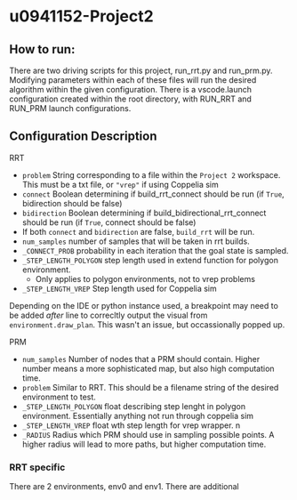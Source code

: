 # u0941152-Project2
## How to run:
There are two driving scripts for this project, run_rrt.py and run_prm.py. Modifying parameters within each of these files will run the desired algorithm within the given configuration. There is a vscode.launch configuration created within the root directory, with RUN_RRT and RUN_PRM launch configurations. 


## Configuration Description
RRT
- `problem` String corresponding to a file within the `Project 2` workspace. This must be a txt file, or `"vrep"` if using Coppelia sim
- `connect` Boolean determining if build_rrt_connect should be run (if `True`, bidirection should be false)
- `bidirection` Boolean determining if build_bidirectional_rrt_connect should be run (if `True`, connect should be false)
- If both `connect` and `bidirection` are false, `build_rrt` will be run. 
- `num_samples` number of samples that will be taken in rrt builds. 
- `_CONNECT_PROB` probability in each iteration that the goal state is sampled. 
- `_STEP_LENGTH_POLYGON` step length used in extend function for polygon environment. 
    - Only applies to polygon environments, not to vrep problems
- `_STEP_LENGTH_VREP` Step length used for Coppelia sim

Depending on the IDE or python instance used, a breakpoint may need to be added *after* line to correcltly output the visual from `environment.draw_plan`. This wasn't an issue, but occassionally popped up. 

PRM 
- `num_samples` Number of nodes that a PRM should contain. Higher number means a more sophisticated map, but also high computation time. 
- `problem` Similar to RRT. This should be a filename string of the desired environment to test.
- `_STEP_LENGTH_POLYGON` float describing step lenght in polygon environment. Essentially anything not run through coppelia sim
- `_STEP_LENGTH_VREP` float wth step length for vrep wrapper. n
- `_RADIUS` Radius which PRM should use in sampling possible points. A higher radius will lead to more paths, but higher computation time.

### RRT specific
There are 2 environments, env0 and env1. There are additional 